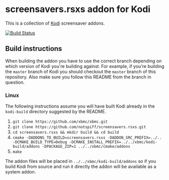 # screensavers.rsxs addon for Kodi

This is a collection of [Kodi](http://kodi.tv) screensaver addons.

[![Build Status](https://travis-ci.org/notspiff/screensavers.rsxs.svg?branch=master)](https://travis-ci.org/notspiff/screensavers.rsxs)

## Build instructions

When building the addon you have to use the correct branch depending on which version of Kodi you're building against. 
For example, if you're building the `master` branch of Kodi you should checkout the `master` branch of this repository. 
Also make sure you follow this README from the branch in question.

### Linux

The following instructions assume you will have built Kodi already in the `kodi-build` directory 
suggested by the README.

1. `git clone https://github.com/xbmc/xbmc.git`
2. `git clone https://github.com/notspiff/screensavers.rsxs.git`
3. `cd screensavers.rsxs && mkdir build && cd build`
4. `cmake -DADDONS_TO_BUILD=screensavers.rsxs -DADDON_SRC_PREFIX=../.. -DCMAKE_BUILD_TYPE=Debug -DCMAKE_INSTALL_PREFIX=../../xbmc/kodi-build/addons -DPACKAGE_ZIP=1 ../../xbmc/cmake/addons`
5. `make`

The addon files will be placed in `../../xbmc/kodi-build/addons` so if you build Kodi from source and run it directly 
the addon will be available as a system addon.
